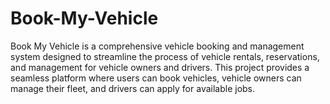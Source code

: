 # Book-My-Vehicle
Book My Vehicle is a comprehensive vehicle booking and management system designed to streamline the process of vehicle rentals, reservations, and management for vehicle owners and drivers. This project provides a seamless platform where users can book vehicles, vehicle owners can manage their fleet, and drivers can apply for available jobs.
